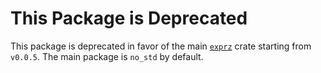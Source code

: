 # This Package is Deprecated

This package is deprecated in favor of the main [`exprz`](https://crates.io/crates/exprz) crate starting from `v0.0.5`. The main package is `no_std` by default.
